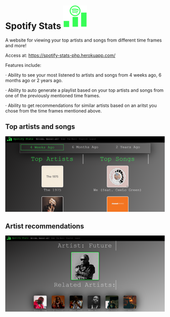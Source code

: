 # Spotify Stats ![](img/spotSmall.png)

A website for viewing your top artists and songs from different time frames and more!

Access at: https://spotify-stats-php.herokuapp.com/

Features include:

⋅ Ability to see your most listened to artists and songs from 4 weeks ago, 6 months ago or 2 years ago.

⋅ Ability to auto generate a playlist based on your top artists and songs from one of the previously mentioned time frames.

⋅ Ability to get recommendations for similar artists based on an aritst you chose from the time frames mentioned above.


## Top artists and songs 

![Image1](img/top4weeks.png)


## Artist recommendations 

![Image2](img/topRecs.png)

